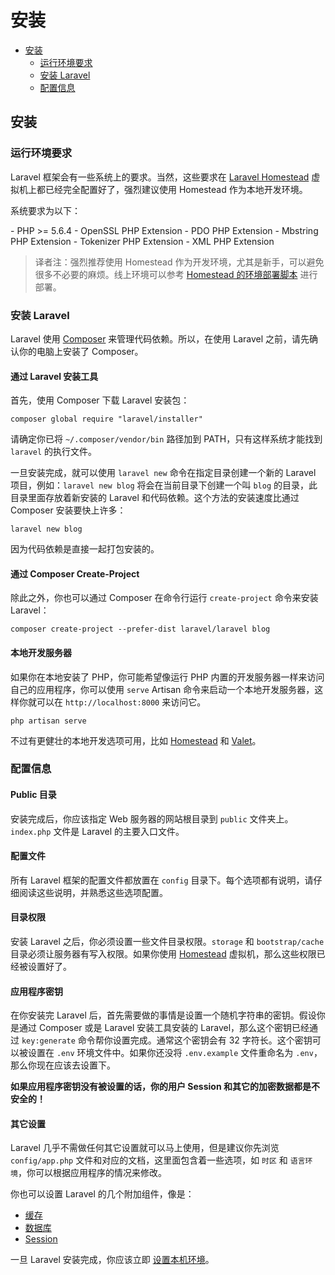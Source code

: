 # 安装

- [安装](#installation)
    - [运行环境要求](#server-requirements)
    - [安装 Laravel](#installing-laravel)
    - [配置信息](#configuration)

<a name="installation"></a>
## 安装

<a name="server-requirements"></a>
### 运行环境要求

Laravel 框架会有一些系统上的要求。当然，这些要求在 [Laravel Homestead](/docs/{{version}}/homestead) 虚拟机上都已经完全配置好了，强烈建议使用 Homestead 作为本地开发环境。

系统要求为以下：

<div class="content-list" markdown="1">
- PHP >= 5.6.4
- OpenSSL PHP Extension
- PDO PHP Extension
- Mbstring PHP Extension
- Tokenizer PHP Extension
- XML PHP Extension
</div>

> 译者注：强烈推荐使用 Homestead 作为开发环境，尤其是新手，可以避免很多不必要的麻烦。线上环境可以参考 [Homestead 的环境部署脚本](https://github.com/laravel/settler/blob/master/scripts/provision.sh) 进行部署。

<a name="installing-laravel"></a>
### 安装 Laravel

Laravel 使用 [Composer](http://getcomposer.org) 来管理代码依赖。所以，在使用 Laravel 之前，请先确认你的电脑上安装了 Composer。

#### 通过 Laravel 安装工具

首先，使用 Composer 下载 Laravel 安装包：

    composer global require "laravel/installer"

请确定你已将 `~/.composer/vendor/bin` 路径加到 PATH，只有这样系统才能找到 `laravel` 的执行文件。

一旦安装完成，就可以使用 `laravel new` 命令在指定目录创建一个新的 Laravel 项目，例如：`laravel new blog` 将会在当前目录下创建一个叫 `blog` 的目录，此目录里面存放着新安装的 Laravel 和代码依赖。这个方法的安装速度比通过 Composer 安装要快上许多：

    laravel new blog

因为代码依赖是直接一起打包安装的。

#### 通过 Composer Create-Project

除此之外，你也可以通过 Composer 在命令行运行 `create-project` 命令来安装 Laravel：

    composer create-project --prefer-dist laravel/laravel blog

#### 本地开发服务器

如果你在本地安装了 PHP，你可能希望像运行 PHP 内置的开发服务器一样来访问自己的应用程序，你可以使用 `serve` Artisan 命令来启动一个本地开发服务器，这样你就可以在 `http://localhost:8000` 来访问它。


	php artisan serve

不过有更健壮的本地开发选项可用，比如 [Homestead](/doc/{{version}}/homestead) 和 [Valet](/doc/{{version}}/valet)。


<a name="configuration"></a>
### 配置信息

#### Public 目录

安装完成后，你应该指定 Web 服务器的网站根目录到 `public` 文件夹上。`index.php` 文件是 Laravel 的主要入口文件。

#### 配置文件

所有 Laravel 框架的配置文件都放置在 `config` 目录下。每个选项都有说明，请仔细阅读这些说明，并熟悉这些选项配置。

#### 目录权限

安装 Laravel 之后，你必须设置一些文件目录权限。`storage` 和 `bootstrap/cache` 目录必须让服务器有写入权限。如果你使用 [Homestead](/docs/{{version}}/homestead) 虚拟机，那么这些权限已经被设置好了。

#### 应用程序密钥

在你安装完 Laravel 后，首先需要做的事情是设置一个随机字符串的密钥。假设你是通过 Composer 或是 Laravel 安装工具安装的 Laravel，那么这个密钥已经通过 `key:generate` 命令帮你设置完成。通常这个密钥会有 32 字符长。这个密钥可以被设置在 `.env` 环境文件中。如果你还没将 `.env.example` 文件重命名为 `.env`，那么你现在应该去设置下。

**如果应用程序密钥没有被设置的话，你的用户 Session 和其它的加密数据都是不安全的！**

#### 其它设置

Laravel 几乎不需做任何其它设置就可以马上使用，但是建议你先浏览 `config/app.php` 文件和对应的文档，这里面包含着一些选项，如 `时区` 和 `语言环境`，你可以根据应用程序的情况来修改。

你也可以设置 Laravel 的几个附加组件，像是：

- [缓存](/docs/{{version}}/cache#configuration)
- [数据库](/docs/{{version}}/database#configuration)
- [Session](/docs/{{version}}/session#configuration)

一旦 Laravel 安装完成，你应该立即 [设置本机环境](/docs/{{version}}/installation#environment-configuration)。

